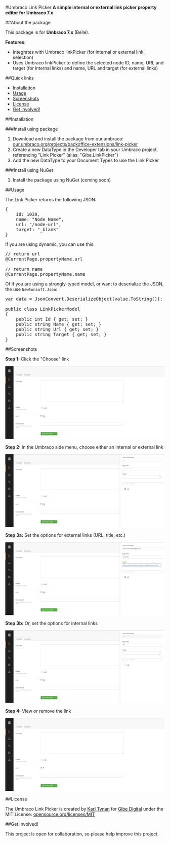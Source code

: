 #Umbraco Link Picker
**A simple internal or external link picker property editor for Umbraco 7.x**

##About the package

This package is for **Umbraco 7.x** (Belle).

**Features:**
- Integrates with Umbraco linkPicker (for internal or external link selection)
- Uses Umbraco linkPicker to define the selected node ID, name, URL and target (for internal links) and name, URL and target (for external links)

##Quick links
- <a href="#installation">Installation</a>
- <a href="#usage">Usage</a>
- <a href="#screenshots">Screenshots</a>
- <a href="#license">License</a>
- <a href="#get-involved">Get involved!</a>

##Installation

###Install using package

1. Download and install the package from our.umbraco: <a href="https://our.umbraco.org/projects/backoffice-extensions/link-picker" target="_blank">our.umbraco.org/projects/backoffice-extensions/link-picker</a>
2. Create a new DataType in the Developer tab in your Umbraco project, referencing "Link Picker" (alias: "Gibe.LinkPicker")
3. Add the new DataType to your Document Types to use the Link Picker

###Install using NuGet

1. Install the package using NuGet (coming soon)

##Usage

The Link Picker returns the following JSON:

<pre>
{
	id: 1039,
	name: "Node Name",
	url: "/node-url",
	target: "_blank"
}
</pre>

If you are using dynamic, you can use this:

<pre>
// return url
@CurrentPage.propertyName.url

// return name
@CurrentPage.propertyName.name
</pre>

Of if you are using a strongly-typed model, or want to deserialize the JSON, the use <code>Newtonsoft.Json</code>:

<pre>
var data = JsonConvert.DeserializeObject(value.ToString());

public class LinkPickerModel
{
	public int Id { get; set; }
	public string Name { get; set; }
	public string Url { get; set; }
	public string Target { get; set; }
}
</pre>

##Screenshots

**Step 1:** Click the "Choose" link

![Screenshot 1](README.md.res/Step-1.jpg)

**Step 2:** In the Umbraco side menu, choose either an internal or external link

![Screenshot 2](README.md.res/Step-2.jpg)

**Step 3a:** Set the options for external links (URL, title, etc.)

![Screenshot 3a](README.md.res/Step-3a.jpg)

**Step 3b:** Or, set the options for internal links

![Screenshot 3b](README.md.res/Step-3b.jpg)

**Step 4:** View or remove the link

![Screenshot 4](README.md.res/Step-4.jpg)

##License

The Umbraco Link Picker is created by <a href="http://www.karltynan.co.uk" target="_blank">Karl Tynan</a> for <a href="http://www.gibedigital.com" target="_blank">Gibe Digital</a> under the MIT License: [opensource.org/licenses/MIT](http://opensource.org/licenses/MIT)

##Get involved!

This project is open for collaboration, so please help improve this project.